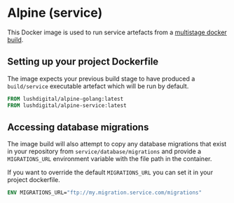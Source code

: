 # Alpine (service)
This Docker image is used to run service artefacts from a [multistage docker build](https://docs.docker.com/develop/develop-images/multistage-build/).

## Setting up your project Dockerfile
The image expects your previous build stage to have produced a `build/service` executable artefact which will be run by default.

```Dockerfile
FROM lushdigital/alpine-golang:latest
FROM lushdigital/alpine-service:latest
```

## Accessing database migrations
The image build will also attempt to copy any database migrations that exist in your repository from `service/database/migrations` and provide a `MIGRATIONS_URL` environment variable with the file path in the container.

If you want to override the default `MIGRATIONS_URL` you can set it in your project dockerfile.

```Dockerfile
ENV MIGRATIONS_URL="ftp://my.migration.service.com/migrations"
```
